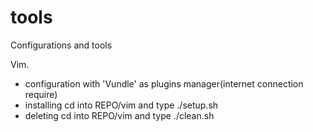 tools
=====

Configurations and tools

Vim.
  - configuration with 'Vundle' as plugins manager(internet connection require)
  - installing cd into REPO/vim and type ./setup.sh
  - deleting cd into REPO/vim and type ./clean.sh
